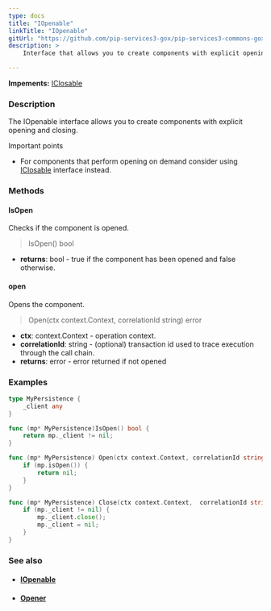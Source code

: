 ```yaml
---
type: docs
title: "IOpenable"
linkTitle: "IOpenable"
gitUrl: "https://github.com/pip-services3-gox/pip-services3-commons-gox"
description: >
    Interface that allows you to create components with explicit opening and closing.

---
```


**Impements:** [IClosable](../iclosable)

### Description

The IOpenable interface allows you to create components with explicit opening and closing.

Important points
    
- For components that perform opening on demand consider using [IClosable](../iclosable) interface instead.

### Methods

#### IsOpen
Checks if the component is opened.

> IsOpen() bool

- **returns**: bool - true if the component has been opened and false otherwise.

#### open
Opens the component.

> Open(ctx context.Context, correlationId string) error

- **ctx**: context.Context - operation context.
- **correlationId**: string - (optional) transaction id used to trace execution through the call chain.
- **returns**: error - error returned if not opened

### Examples

```go
type MyPersistence {
	_client any
}

func (mp* MyPersistence)IsOpen() bool {
	return mp._client != nil;
}

func (mp* MyPersistence) Open(ctx context.Context, correlationId string) error {
	if (mp.isOpen()) {
		return nil;
	}
}

func (mp* MyPersistence) Close(ctx context.Context,  correlationId string) {
	if (mp._client != nil) {
		mp._client.close();
		mp._client = nil;
	}
}
```

### See also
- #### [IOpenable](../iopenable)
- #### [Opener](../opener)
